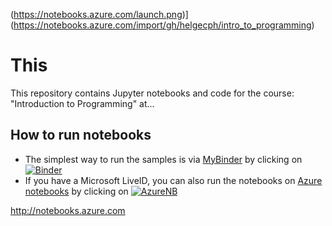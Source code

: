 (https://notebooks.azure.com/launch.png)](https://notebooks.azure.com/import/gh/helgecph/intro_to_programming)


# This 
This repository contains Jupyter notebooks and code for the course: "Introduction to Programming" at...

## How to run notebooks
* The simplest way to run the samples is via [MyBinder](https://mybinder.org) by clicking on [![Binder](https://mybinder.org/badge.svg)](https://mybinder.org/v2/gh/helgecph/intro_to_programming/master)
* If you have a Microsoft LiveID, you can also run the notebooks on [Azure notebooks](https://notebooks.azure.com) by clicking on [![AzureNB](https://notebooks.azure.com/launch.png)](https://notebooks.azure.com/import/gh/helgecph/intro_to_programming)



http://notebooks.azure.com

